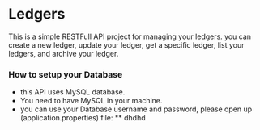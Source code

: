 # Ledgers
This is a simple RESTFull API project for managing your ledgers. you can create a new ledger, update your ledger, get a specific ledger, list your ledgers, and
archive your ledger.

### How to setup your Database 
 * this API uses MySQL database.
 * You need to have MySQL in your machine.
 * you can use your Database username and password, please open up (application.properties) file:
 ** dhdhd
